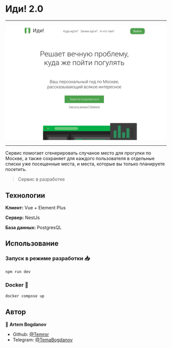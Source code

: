 # Иди! 2.0
***
![img.png](data/img.png)
***
Сервис помогает сгенерировать случаное место для прогулки по Москве, 
а также сохраняет для каждого пользователя в отдельные списки уже посещенные места, 
и места, которые вы только планируете посетить.
>Сервис в разработке
## Технологии

**Клиент:** Vue + Element Plus

**Сервер:** NestJs

**База данных:** PostgresQL

## Использование

### Запуск в режиме разработки 📥

```sh
npm run dev
```
### Docker 🐳

```sh
docker compose up
```

## Автор

👤 **Artem Bogdanov**

* Github: [@Temror](https://github.com/Temror)
* Telegram: [@TemaBogdanov](https://t.me/temabogdanov)